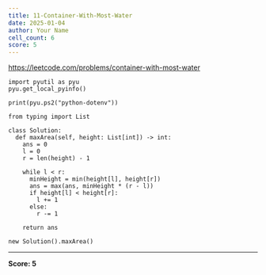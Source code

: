 ```yaml
---
title: 11-Container-With-Most-Water
date: 2025-01-04
author: Your Name
cell_count: 6
score: 5
---
```


https://leetcode.com/problems/container-with-most-water


```
import pyutil as pyu
pyu.get_local_pyinfo()
```


```
print(pyu.ps2("python-dotenv"))
```


```
from typing import List
```


```
class Solution:
  def maxArea(self, height: List[int]) -> int:
    ans = 0
    l = 0
    r = len(height) - 1

    while l < r:
      minHeight = min(height[l], height[r])
      ans = max(ans, minHeight * (r - l))
      if height[l] < height[r]:
        l += 1
      else:
        r -= 1

    return ans
```


```
new Solution().maxArea()
```


---
**Score: 5**